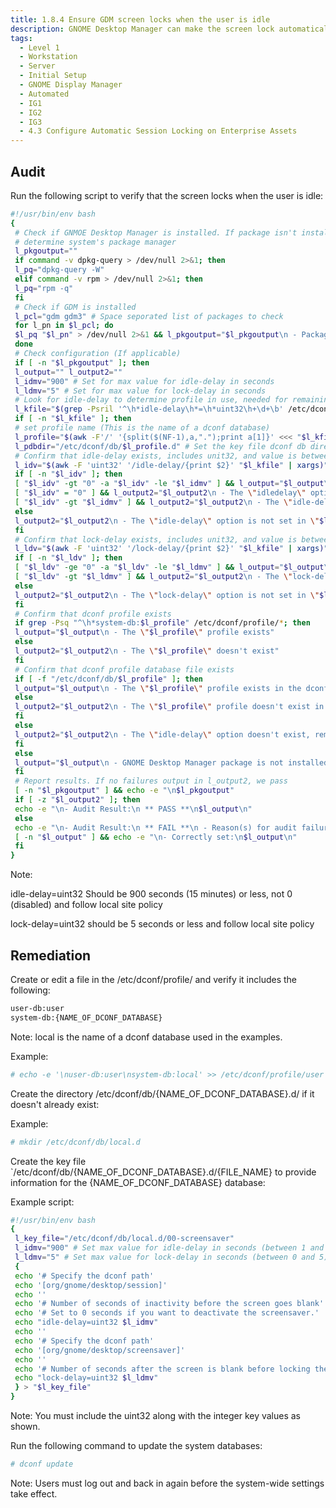 ```yaml
---
title: 1.8.4 Ensure GDM screen locks when the user is idle
description: GNOME Desktop Manager can make the screen lock automatically whenever the user is idle for some amount of time. idle-delay=uint32 {n} - Number of seconds of inactivity before the screen goes blank; lock-delay=uint32 {n} - Number of seconds after the screen is blank before locking the screen
tags:
  - Level 1
  - Workstation
  - Server
  - Initial Setup
  - GNOME Display Manager
  - Automated
  - IG1
  - IG2
  - IG3
  - 4.3 Configure Automatic Session Locking on Enterprise Assets
---
```


## Audit
Run the following script to verify that the screen locks when the user is idle:
```bash linenums="1"
#!/usr/bin/env bash
{
 # Check if GNMOE Desktop Manager is installed. If package isn't installed, recommendation is Not Applicable\n
 # determine system's package manager
 l_pkgoutput=""
 if command -v dpkg-query > /dev/null 2>&1; then
 l_pq="dpkg-query -W"
 elif command -v rpm > /dev/null 2>&1; then
 l_pq="rpm -q"
 fi
 # Check if GDM is installed
 l_pcl="gdm gdm3" # Space seporated list of packages to check
 for l_pn in $l_pcl; do
 $l_pq "$l_pn" > /dev/null 2>&1 && l_pkgoutput="$l_pkgoutput\n - Package: \"$l_pn\" exists on the system\n - checking configuration"
 done
 # Check configuration (If applicable)
 if [ -n "$l_pkgoutput" ]; then
 l_output="" l_output2=""
 l_idmv="900" # Set for max value for idle-delay in seconds
 l_ldmv="5" # Set for max value for lock-delay in seconds
 # Look for idle-delay to determine profile in use, needed for remaining tests
 l_kfile="$(grep -Psril '^\h*idle-delay\h*=\h*uint32\h+\d+\b' /etc/dconf/db/*/)" # Determine file containing idle-delay key
 if [ -n "$l_kfile" ]; then
 # set profile name (This is the name of a dconf database)
 l_profile="$(awk -F'/' '{split($(NF-1),a,".");print a[1]}' <<< "$l_kfile")" #Set the key profile name
 l_pdbdir="/etc/dconf/db/$l_profile.d" # Set the key file dconf db directory
 # Confirm that idle-delay exists, includes unit32, and value is between 1 and max value for idle-delay
 l_idv="$(awk -F 'uint32' '/idle-delay/{print $2}' "$l_kfile" | xargs)"
 if [ -n "$l_idv" ]; then
 [ "$l_idv" -gt "0" -a "$l_idv" -le "$l_idmv" ] && l_output="$l_output\n - The \"idle-delay\" option is set to \"$l_idv\" seconds in \"$l_kfile\""
 [ "$l_idv" = "0" ] && l_output2="$l_output2\n - The \"idledelay\" option is set to \"$l_idv\" (disabled) in \"$l_kfile\""
 [ "$l_idv" -gt "$l_idmv" ] && l_output2="$l_output2\n - The \"idle-delay\" option is set to \"$l_idv\" seconds (greater than $l_idmv) in \"$l_kfile\""
 else
 l_output2="$l_output2\n - The \"idle-delay\" option is not set in \"$l_kfile\""
 fi
 # Confirm that lock-delay exists, includes unit32, and value is between 0 and max value for lock-delay
 l_ldv="$(awk -F 'uint32' '/lock-delay/{print $2}' "$l_kfile" | xargs)"
 if [ -n "$l_ldv" ]; then
 [ "$l_ldv" -ge "0" -a "$l_ldv" -le "$l_ldmv" ] && l_output="$l_output\n - The \"lock-delay\" option is set to \"$l_ldv\" seconds in \"$l_kfile\""
 [ "$l_ldv" -gt "$l_ldmv" ] && l_output2="$l_output2\n - The \"lock-delay\" option is set to \"$l_ldv\" seconds (greater than $l_ldmv) in \"$l_kfile\""
 else
 l_output2="$l_output2\n - The \"lock-delay\" option is not set in \"$l_kfile\""
 fi
 # Confirm that dconf profile exists
 if grep -Psq "^\h*system-db:$l_profile" /etc/dconf/profile/*; then
 l_output="$l_output\n - The \"$l_profile\" profile exists"
 else
 l_output2="$l_output2\n - The \"$l_profile\" doesn't exist"
 fi
 # Confirm that dconf profile database file exists
 if [ -f "/etc/dconf/db/$l_profile" ]; then
 l_output="$l_output\n - The \"$l_profile\" profile exists in the dconf database"
 else
 l_output2="$l_output2\n - The \"$l_profile\" profile doesn't exist in the dconf database"
 fi
 else
 l_output2="$l_output2\n - The \"idle-delay\" option doesn't exist, remaining tests skipped"
 fi
 else
 l_output="$l_output\n - GNOME Desktop Manager package is not installed on the system\n - Recommendation is not applicable"
 fi
 # Report results. If no failures output in l_output2, we pass
 [ -n "$l_pkgoutput" ] && echo -e "\n$l_pkgoutput"
 if [ -z "$l_output2" ]; then
 echo -e "\n- Audit Result:\n ** PASS **\n$l_output\n"
 else
 echo -e "\n- Audit Result:\n ** FAIL **\n - Reason(s) for audit failure:\n$l_output2\n"
 [ -n "$l_output" ] && echo -e "\n- Correctly set:\n$l_output\n"
 fi
}
```

Note:

idle-delay=uint32 Should be 900 seconds (15 minutes) or less, not 0 (disabled) and follow local site policy

lock-delay=uint32 should be 5 seconds or less and follow local site policy

## Remediation
Create or edit a file in the /etc/dconf/profile/ and verify it includes the following:
```bash
user-db:user
system-db:{NAME_OF_DCONF_DATABASE}
```

Note: local is the name of a dconf database used in the examples.

Example:
```bash
# echo -e '\nuser-db:user\nsystem-db:local' >> /etc/dconf/profile/user
```
Create the directory /etc/dconf/db/{NAME_OF_DCONF_DATABASE}.d/ if it doesn't already exist:

Example:
```bash
# mkdir /etc/dconf/db/local.d
```

Create the key file `/etc/dconf/db/{NAME_OF_DCONF_DATABASE}.d/{FILE_NAME} to provide information for the {NAME_OF_DCONF_DATABASE} database:

Example script:
```bash linenums="1"
#!/usr/bin/env bash
{
 l_key_file="/etc/dconf/db/local.d/00-screensaver"
 l_idmv="900" # Set max value for idle-delay in seconds (between 1 and 900)
 l_ldmv="5" # Set max value for lock-delay in seconds (between 0 and 5)
 {
 echo '# Specify the dconf path'
 echo '[org/gnome/desktop/session]'
 echo ''
 echo '# Number of seconds of inactivity before the screen goes blank'
 echo '# Set to 0 seconds if you want to deactivate the screensaver.'
 echo "idle-delay=uint32 $l_idmv"
 echo ''
 echo '# Specify the dconf path'
 echo '[org/gnome/desktop/screensaver]'
 echo ''
 echo '# Number of seconds after the screen is blank before locking the screen'
 echo "lock-delay=uint32 $l_ldmv"
 } > "$l_key_file"
}
```

Note: You must include the uint32 along with the integer key values as shown.

Run the following command to update the system databases:
```bash
# dconf update
```

Note: Users must log out and back in again before the system-wide settings take effect.
